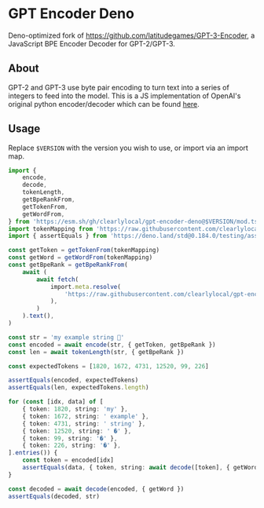 # GPT Encoder Deno

Deno-optimized fork of https://github.com/latitudegames/GPT-3-Encoder, a JavaScript BPE Encoder Decoder for GPT-2/GPT-3.

## About

GPT-2 and GPT-3 use byte pair encoding to turn text into a series of integers to feed into the model. This is a JS implementation of OpenAI's original python encoder/decoder which can be found [here](https://github.com/openai/gpt-2).

## Usage

Replace `$VERSION` with the version you wish to use, or import via an import map.

```ts
import {
	encode,
	decode,
	tokenLength,
	getBpeRankFrom,
	getTokenFrom,
	getWordFrom,
} from 'https://esm.sh/gh/clearlylocal/gpt-encoder-deno@$VERSION/mod.ts'
import tokenMapping from 'https://raw.githubusercontent.com/clearlylocal/gpt-encoder-deno/$VERSION/token-mapping-gpt3.json' assert { type: 'json' }
import { assertEquals } from 'https://deno.land/std@0.184.0/testing/asserts.ts'

const getToken = getTokenFrom(tokenMapping)
const getWord = getWordFrom(tokenMapping)
const getBpeRank = getBpeRankFrom(
	await (
		await fetch(
			import.meta.resolve(
				'https://raw.githubusercontent.com/clearlylocal/gpt-encoder-deno/$VERSION/vocab-gpt3.bpe',
			),
		)
	).text(),
)

const str = 'my example string 🦄'
const encoded = await encode(str, { getToken, getBpeRank })
const len = await tokenLength(str, { getBpeRank })

const expectedTokens = [1820, 1672, 4731, 12520, 99, 226]

assertEquals(encoded, expectedTokens)
assertEquals(len, expectedTokens.length)

for (const [idx, data] of [
	{ token: 1820, string: 'my' },
	{ token: 1672, string: ' example' },
	{ token: 4731, string: ' string' },
	{ token: 12520, string: ' �' },
	{ token: 99, string: '�' },
	{ token: 226, string: '�' },
].entries()) {
	const token = encoded[idx]
	assertEquals(data, { token, string: await decode([token], { getWord }) })
}

const decoded = await decode(encoded, { getWord })
assertEquals(decoded, str)
```
